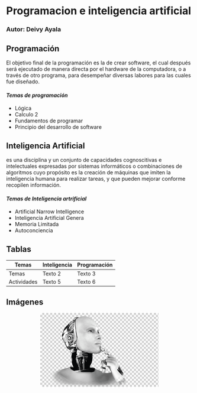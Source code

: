 # Programacion e inteligencia artificial 
### Autor: Deivy Ayala
## **Programación** 
El objetivo final de la programación es la de crear software, 
el cual después será ejecutado de manera directa por el hardware de la computadora, 
o a través de otro programa, para desempeñar diversas labores para las cuales fue diseñado.

#### *Temas de programación*
- Lógica
- Calculo 2
- Fundamentos de programar
- Principio del desarrollo de software


## **Inteligencia Artificial** 
es una disciplina y un conjunto de capacidades cognoscitivas e intelectuales expresadas por 
sistemas informáticos o combinaciones
de algoritmos cuyo propósito es la creación de máquinas que imiten la 
inteligencia humana para realizar tareas, y 
que pueden mejorar conforme recopilen información.

#### *Temas de Inteligencia artrificial*
- Artificial Narrow Intelligence
- Inteligencia Artificial Genera
- Memoria Limitada
- Autoconciencia


## Tablas
| Temas        | Inteligencia | Programación |
|--------------|--------------|--------------|
| Temas        | Texto 2      | Texto 3      |
| Actividades  | Texto 5      | Texto 6      |



## Imágenes

<p align="center">
<img src="./Logo/artificial.png" height="200">
</p>


